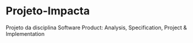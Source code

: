 # Projeto-Impacta
Projeto da disciplina Software Product: Analysis, Specification, Project &amp; Implementation
